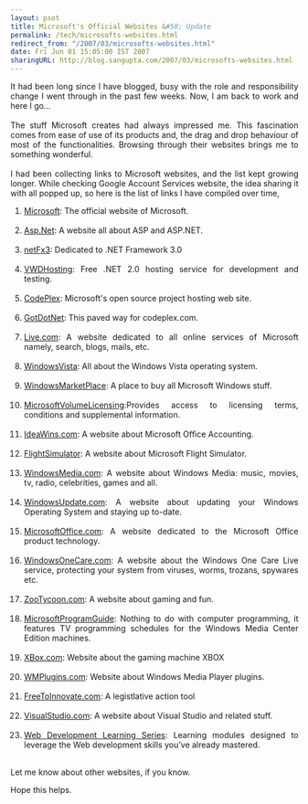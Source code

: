```yaml
---
layout: psot
title: Microsoft's Official Websites &#58; Update
permalink: /tech/microsofts-websites.html
redirect_from: "/2007/03/microsofts-websites.html"
date: Fri Jun 01 15:05:00 IST 2007
sharingURL: http://blog.sangupta.com/2007/03/microsofts-websites.html
---
```


<p style="text-align: justify;">It had been long since I have blogged, busy with the role and responsibility change I went through in the past few weeks. Now, I am back to work and here I go...<br><br>The stuff Microsoft creates had always impressed me. This fascination comes from ease of use of its products and, the drag and drop behaviour of most of the functionalities. Browsing through their websites brings me to something wonderful.<br><br>I had been collecting links to Microsoft websites, and the list kept growing longer. While checking Google Account Services website, the idea sharing it with all popped up, so here is the list of links I have compiled over time,<br></p>
<ol style="text-align: justify;">
    <li><a href="http://www.microsoft.com/">Microsoft</a>: The official website of Microsoft.<br><br></li>
    <li><a href="http://www.asp.net/">Asp.Net</a>: A website all about ASP and ASP.NET.<br><br></li>
    <li><a href="http://www.netfx3.com/">netFx3</a>: Dedicated to .NET Framework 3.0<br><br></li>
    <li><a href="http://www.vwdhosting.net/">VWDHosting</a>: Free .NET 2.0 hosting service for development and testing.<br><br></li>
    <li><a href="http://www.codeplex.com/">CodePlex</a>: Microsoft's open source project hosting web site.<br><br></li>
    <li><a href="http://www.gotdotnet.com/">GotDotNet</a>: This paved way for codeplex.com.<br><br></li>
    <li><a href="http://www.live.com/">Live.com</a>: A website dedicated to all online services of Microsoft namely, search, blogs, mails, etc.<br><br></li>
    <li><a href="http://www.windowsvista.com/">WindowsVista</a>: All about the Windows Vista operating system.<br><br></li>
    <li><a href="http://www.windowsmarketplace.com/">WindowsMarketPlace</a>: A place to buy all Microsoft Windows stuff.<br><br></li>
    <li><a href="http://www.microsoftvolumelicensing.com/">MicrosoftVolumeLicensing</a>:Provides access to licensing terms, conditions and supplemental information.<br><br></li>
    <li><a href="http://www.ideawins.com/">IdeaWins.com</a>: A website about Microsoft Office Accounting.<br><br></li>
    <li><a href="http://www.fsinsider.com/">FlightSimulator</a>: A website about Microsoft Flight Simulator.<br><br></li>
    <li><a href="http://www.windowsmedia.com/">WindowsMedia.com</a>: A website about Windows Media: music, movies, tv, radio, celebrities, games and all.<br><br></li>
    <li><a href="http://www.windowsupdate.com/">WindowsUpdate.com</a>: A website about updating your Windows Operating System and staying up to-date.<br><br></li>
    <li><a href="http://www.microsoftoffice.com/">MicrosoftOffice.com</a>: A website dedicated to the Microsoft Office product technology.<br><br></li>
    <li><a href="http://www.windowsonecare.com/">WindowsOneCare.com</a>: A website about the Windows One Care Live service, protecting your system from viruses, worms, trozans, spywares etc.<br><br></li>
    <li><a href="http://zootycoon.com/">ZooTycoon.com</a>: A website about gaming and fun.<br><br></li>
    <li><a href="http://www.microsoftprogramguide.com/">MicrosoftProgramGuide</a>: Nothing to do with computer programming, it features TV programming schedules for the Windows Media Center Edition machines.<br><br></li>
    <li><a href="http://www.xbox.com/">XBox.com</a>: Website about the gaming machine XBOX<br><br></li>
    <li><a href="http://www.wmplugins.com/">WMPlugins.com</a>: Website about Windows Media Player plugins.<br><br></li>
    <li><a href="https://www.freetoinnovate.com/">FreeToInnovate.com</a>: A legistlative action tool<br><br></li>
    <li><a href="http://www.visualstudio.com/">VisualStudio.com</a>: A website about Visual Studio and related stuff.</li>
    <br>
    <li><a href="http://www.learn2asp.net/">Web Development Learning Series</a>: Learning modules designed to leverage the Web development skills you’ve already mastered.</li>
    <br>
</ol>Let me know about other websites, if you know.
<br>
<p style="text-align: justify;">Hope this helps.</p>
